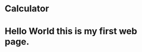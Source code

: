 # Calculator
<!DOCTYPE html>
<html lang="en">
<head>
	<meta charset="UTF-8">
	<meta http-equiv="X-UA-Compatible" content="IE=edge">
	<meta name="viewport" content="width=device-width, initial-scale=1.0">
	<title>GFG</title>
</head>
<body>
	<h1>Hello World this is my first web page.</h1>
</body>
</html>
